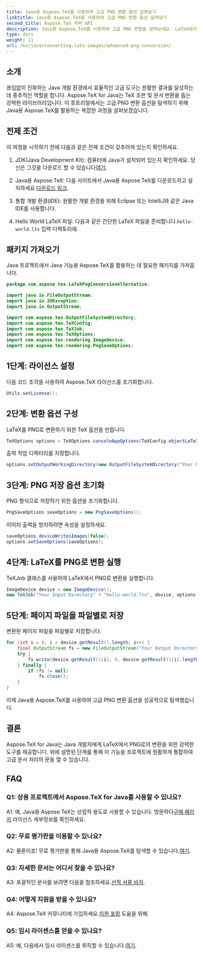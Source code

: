 ```yaml
---
title: Java용 Aspose.TeX를 사용하여 고급 PNG 변환 옵션 살펴보기
linktitle: Java용 Aspose.TeX를 사용하여 고급 PNG 변환 옵션 살펴보기
second_title: Aspose.TeX 자바 API
description: Java용 Aspose.TeX를 사용하여 고급 PNG 변환을 살펴보세요. LaTeX에서 PNG로의 변환에 대한 포괄적인 튜토리얼입니다.
type: docs
weight: 11
url: /ko/java/converting-lato-images/advanced-png-conversion/
---
```

## 소개

끊임없이 진화하는 Java 개발 환경에서 효율적인 고급 도구는 원활한 결과를 달성하는 데 중추적인 역할을 합니다. Aspose.TeX for Java는 TeX 조판 및 문서 변환을 돕는 강력한 라이브러리입니다. 이 튜토리얼에서는 고급 PNG 변환 옵션을 탐색하기 위해 Java용 Aspose.TeX를 활용하는 복잡한 과정을 살펴보겠습니다.

## 전제 조건

이 여정을 시작하기 전에 다음과 같은 전제 조건이 갖추어져 있는지 확인하세요.

1.  JDK(Java Development Kit): 컴퓨터에 Java가 설치되어 있는지 확인하세요. 당신은 그것을 다운로드 할 수 있습니다[여기](https://www.oracle.com/java/technologies/javase-downloads.html).

2.  Java용 Aspose.TeX: 다음 사이트에서 Java용 Aspose.TeX를 다운로드하고 설치하세요.[다운로드 링크](https://releases.aspose.com/tex/java/).

3. 통합 개발 환경(IDE): 원활한 개발 환경을 위해 Eclipse 또는 IntelliJ와 같은 Java IDE를 사용합니다.

4.  Hello World LaTeX 파일: 다음과 같은 간단한 LaTeX 파일을 준비합니다.`hello-world.ltx` 입력 디렉토리에.

## 패키지 가져오기

Java 프로젝트에서 Java 기능용 Aspose.TeX를 활용하는 데 필요한 패키지를 가져옵니다.

```java
package com.aspose.tex.LaTeXPngConversionAlternative;

import java.io.FileOutputStream;
import java.io.IOException;
import java.io.OutputStream;

import com.aspose.tex.OutputFileSystemDirectory;
import com.aspose.tex.TeXConfig;
import com.aspose.tex.TeXJob;
import com.aspose.tex.TeXOptions;
import com.aspose.tex.rendering.ImageDevice;
import com.aspose.tex.rendering.PngSaveOptions;
```

## 1단계: 라이선스 설정

다음 코드 조각을 사용하여 Aspose.TeX 라이선스를 초기화합니다.

```java
Utils.setLicense();
```

## 2단계: 변환 옵션 구성

LaTeX를 PNG로 변환하기 위한 TeX 옵션을 만듭니다.

```java
TeXOptions options = TeXOptions.consoleAppOptions(TeXConfig.objectLaTeX());
```

출력 작업 디렉터리를 지정합니다.

```java
options.setOutputWorkingDirectory(new OutputFileSystemDirectory("Your Output Directory"));
```

## 3단계: PNG 저장 옵션 초기화

PNG 형식으로 저장하기 위한 옵션을 초기화합니다.

```java
PngSaveOptions saveOptions = new PngSaveOptions();
```

이미지 출력을 방지하려면 속성을 설정하세요.

```java
saveOptions.deviceWritesImages(false);
options.setSaveOptions(saveOptions);
```

## 4단계: LaTeX를 PNG로 변환 실행

TeXJob 클래스를 사용하여 LaTeX에서 PNG로 변환을 실행합니다.

```java
ImageDevice device = new ImageDevice();
new TeXJob("Your Input Directory" + "hello-world.ltx", device, options).run();
```

## 5단계: 페이지 파일을 파일별로 저장

변환된 페이지 파일을 파일별로 저장합니다.

```java
for (int i = 0; i < device.getResult().length; i++) {
    final OutputStream fs = new FileOutputStream("Your Output Directory" + "page-" + (i + 1) + ".png");
    try {
        fs.write(device.getResult()[i], 0, device.getResult()[i].length);
    } finally {
        if (fs != null)
            fs.close();
    }
}
```

이제 Java용 Aspose.TeX를 사용하여 고급 PNG 변환 옵션을 성공적으로 탐색했습니다.

## 결론

Aspose.TeX for Java는 Java 개발자에게 LaTeX에서 PNG로의 변환을 위한 강력한 도구를 제공합니다. 위에 설명된 단계를 통해 이 기능을 프로젝트에 원활하게 통합하여 고급 문서 처리의 문을 열 수 있습니다.

## FAQ

### Q1: 상용 프로젝트에서 Aspose.TeX for Java를 사용할 수 있나요?

 A1: 예, Java용 Aspose.TeX는 상업적 용도로 사용할 수 있습니다. 방문하다[구매 페이지](https://purchase.aspose.com/buy) 라이선스 세부정보를 확인하세요.

### Q2: 무료 평가판을 이용할 수 있나요?

 A2: 물론이죠! 무료 평가판을 통해 Java용 Aspose.TeX를 탐색할 수 있습니다.[여기](https://releases.aspose.com/).

### Q3: 자세한 문서는 어디서 찾을 수 있나요?

 A3: 포괄적인 문서를 보려면 다음을 참조하세요.[선적 서류 비치](https://reference.aspose.com/tex/java/).

### Q4: 어떻게 지원을 받을 수 있나요?

 A4: Aspose.TeX 커뮤니티에 가입하세요.[지원 포럼](https://forum.aspose.com/c/tex/47) 도움을 위해.

### Q5: 임시 라이센스를 얻을 수 있나요?

 A5: 예, 다음에서 임시 라이센스를 취득할 수 있습니다.[여기](https://purchase.aspose.com/temporary-license/).